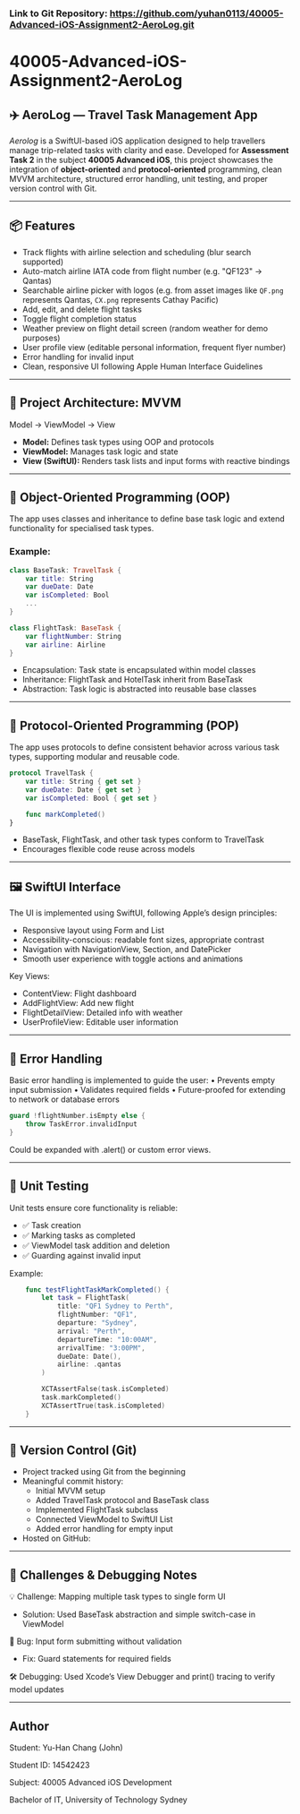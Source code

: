 ### Link to Git Repository: https://github.com/yuhan0113/40005-Advanced-iOS-Assignment2-AeroLog.git

# 40005-Advanced-iOS-Assignment2-AeroLog
## ✈️ AeroLog — Travel Task Management App

_Aerolog_ is a SwiftUI-based iOS application designed to help travellers manage trip-related tasks with clarity and ease. Developed for **Assessment Task 2** in the subject **40005 Advanced iOS**, this project showcases the integration of **object-oriented** and **protocol-oriented** programming, clean MVVM architecture, structured error handling, unit testing, and proper version control with Git.

---

## 📦 Features

- Track flights with airline selection and scheduling (blur search supported)
- Auto-match airline IATA code from flight number (e.g. "QF123" -> Qantas)
- Searchable airline picker with logos (e.g. from asset images like `QF.png` represents Qantas, `CX.png` represents Cathay Pacific)
- Add, edit, and delete flight tasks
- Toggle flight completion status
- Weather preview on flight detail screen (random weather for demo purposes)
- User profile view (editable personal information, frequent flyer number)
- Error handling for invalid input
- Clean, responsive UI following Apple Human Interface Guidelines

---

## 🧠 Project Architecture: MVVM
Model -> ViewModel -> View

- **Model:** Defines task types using OOP and protocols
- **ViewModel:** Manages task logic and state
- **View (SwiftUI):** Renders task lists and input forms with reactive bindings

---

## 🧩 Object-Oriented Programming (OOP)

The app uses classes and inheritance to define base task logic and extend functionality for specialised task types.

### Example:

```swift
class BaseTask: TravelTask {
    var title: String
    var dueDate: Date
    var isCompleted: Bool
    ...
}

class FlightTask: BaseTask {
    var flightNumber: String
    var airline: Airline
}
```
- Encapsulation: Task state is encapsulated within model classes
- Inheritance: FlightTask and HotelTask inherit from BaseTask
- Abstraction: Task logic is abstracted into reusable base classes

---

## 🔗 Protocol-Oriented Programming (POP)

The app uses protocols to define consistent behavior across various task types, supporting modular and reusable code.

```swift
protocol TravelTask {
    var title: String { get set }
    var dueDate: Date { get set }
    var isCompleted: Bool { get set }

    func markCompleted()
}
```

- BaseTask, FlightTask, and other task types conform to TravelTask
- Encourages flexible code reuse across models

---

## 🖼️ SwiftUI Interface

The UI is implemented using SwiftUI, following Apple’s design principles:
- Responsive layout using Form and List
- Accessibility-conscious: readable font sizes, appropriate contrast
- Navigation with NavigationView, Section, and DatePicker
- Smooth user experience with toggle actions and animations

Key Views:
- ContentView: Flight dashboard
- AddFlightView: Add new flight
- FlightDetailView: Detailed info with weather
- UserProfileView: Editable user information
 
---

## 🧯 Error Handling

Basic error handling is implemented to guide the user:
	•	Prevents empty input submission
	•	Validates required fields
	•	Future-proofed for extending to network or database errors

```swift
guard !flightNumber.isEmpty else {
    throw TaskError.invalidInput
}
```

Could be expanded with .alert() or custom error views.

---

## 🧪 Unit Testing

Unit tests ensure core functionality is reliable:
- ✅ Task creation
- ✅ Marking tasks as completed
- ✅ ViewModel task addition and deletion
- ✅ Guarding against invalid input

Example:
```swift
    func testFlightTaskMarkCompleted() {
        let task = FlightTask(
            title: "QF1 Sydney to Perth",
            flightNumber: "QF1",
            departure: "Sydney",
            arrival: "Perth",
            departureTime: "10:00AM",
            arrivalTime: "3:00PM",
            dueDate: Date(),
            airline: .qantas
        )

        XCTAssertFalse(task.isCompleted)
        task.markCompleted()
        XCTAssertTrue(task.isCompleted)
    }
```
---

## 🔀 Version Control (Git)
- Project tracked using Git from the beginning
- Meaningful commit history:
    - Initial MVVM setup
    - Added TravelTask protocol and BaseTask class
    - Implemented FlightTask subclass
    - Connected ViewModel to SwiftUI List
    - Added error handling for empty input    
- Hosted on GitHub:

---

## 📝 Challenges & Debugging Notes
💡 Challenge: Mapping multiple task types to single form UI
- Solution: Used BaseTask abstraction and simple switch-case in ViewModel

🐞 Bug: Input form submitting without validation
- Fix: Guard statements for required fields

🛠️ Debugging: Used Xcode’s View Debugger and print() tracing to verify model updates

---

## Author
Student: Yu-Han Chang (John)

Student ID: 14542423

Subject: 40005 Advanced iOS Development

Bachelor of IT, University of Technology Sydney
